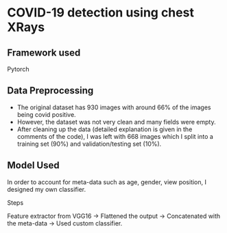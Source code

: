 # COVID-19 detection using chest XRays

## Framework used

Pytorch

## Data Preprocessing

* The original dataset has 930 images with around 66% of the images being covid positive.
* However, the dataset was not very clean and many fields were empty. 
* After cleaning up the data (detailed explanation is given in the comments of the code), I was left with 668 images which I split into a training set (90%) and validation/testing set (10%).

## Model Used

In order to account for meta-data such as age, gender, view position, I designed my own classifier.

Steps 

Feature extractor from VGG16 -> 
Flattened the output -> 
Concatenated with the meta-data -> 
Used custom classifier.

